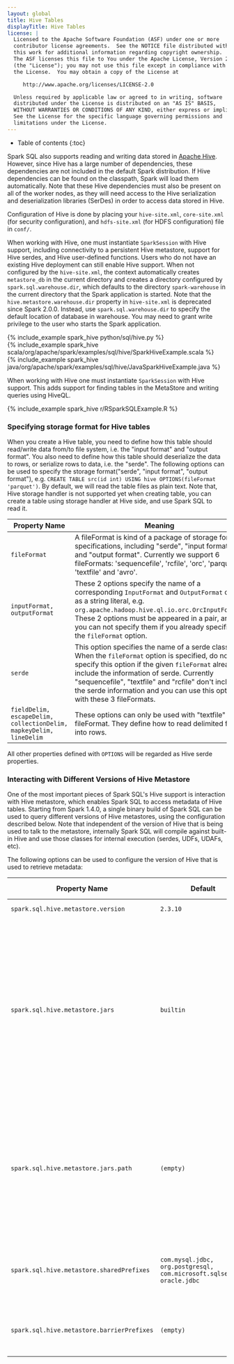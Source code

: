```yaml
---
layout: global
title: Hive Tables
displayTitle: Hive Tables
license: |
  Licensed to the Apache Software Foundation (ASF) under one or more
  contributor license agreements.  See the NOTICE file distributed with
  this work for additional information regarding copyright ownership.
  The ASF licenses this file to You under the Apache License, Version 2.0
  (the "License"); you may not use this file except in compliance with
  the License.  You may obtain a copy of the License at

     http://www.apache.org/licenses/LICENSE-2.0

  Unless required by applicable law or agreed to in writing, software
  distributed under the License is distributed on an "AS IS" BASIS,
  WITHOUT WARRANTIES OR CONDITIONS OF ANY KIND, either express or implied.
  See the License for the specific language governing permissions and
  limitations under the License.
---
```


* Table of contents
{:toc}

Spark SQL also supports reading and writing data stored in [Apache Hive](http://hive.apache.org/).
However, since Hive has a large number of dependencies, these dependencies are not included in the
default Spark distribution. If Hive dependencies can be found on the classpath, Spark will load them
automatically. Note that these Hive dependencies must also be present on all of the worker nodes, as
they will need access to the Hive serialization and deserialization libraries (SerDes) in order to
access data stored in Hive.

Configuration of Hive is done by placing your `hive-site.xml`, `core-site.xml` (for security configuration),
and `hdfs-site.xml` (for HDFS configuration) file in `conf/`.

When working with Hive, one must instantiate `SparkSession` with Hive support, including
connectivity to a persistent Hive metastore, support for Hive serdes, and Hive user-defined functions.
Users who do not have an existing Hive deployment can still enable Hive support. When not configured
by the `hive-site.xml`, the context automatically creates `metastore_db` in the current directory and
creates a directory configured by `spark.sql.warehouse.dir`, which defaults to the directory
`spark-warehouse` in the current directory that the Spark application is started. Note that
the `hive.metastore.warehouse.dir` property in `hive-site.xml` is deprecated since Spark 2.0.0.
Instead, use `spark.sql.warehouse.dir` to specify the default location of database in warehouse.
You may need to grant write privilege to the user who starts the Spark application.

<div class="codetabs">

<div data-lang="python"  markdown="1">
{% include_example spark_hive python/sql/hive.py %}
</div>

<div data-lang="scala"  markdown="1">
{% include_example spark_hive scala/org/apache/spark/examples/sql/hive/SparkHiveExample.scala %}
</div>

<div data-lang="java"  markdown="1">
{% include_example spark_hive java/org/apache/spark/examples/sql/hive/JavaSparkHiveExample.java %}
</div>

<div data-lang="r"  markdown="1">

When working with Hive one must instantiate `SparkSession` with Hive support. This
adds support for finding tables in the MetaStore and writing queries using HiveQL.

{% include_example spark_hive r/RSparkSQLExample.R %}

</div>
</div>

### Specifying storage format for Hive tables

When you create a Hive table, you need to define how this table should read/write data from/to file system,
i.e. the "input format" and "output format". You also need to define how this table should deserialize the data
to rows, or serialize rows to data, i.e. the "serde". The following options can be used to specify the storage
format("serde", "input format", "output format"), e.g. `CREATE TABLE src(id int) USING hive OPTIONS(fileFormat 'parquet')`.
By default, we will read the table files as plain text. Note that, Hive storage handler is not supported yet when
creating table, you can create a table using storage handler at Hive side, and use Spark SQL to read it.

<table>
  <thead><tr><th>Property Name</th><th>Meaning</th></tr></thead>
  <tr>
    <td><code>fileFormat</code></td>
    <td>
      A fileFormat is kind of a package of storage format specifications, including "serde", "input format" and
      "output format". Currently we support 6 fileFormats: 'sequencefile', 'rcfile', 'orc', 'parquet', 'textfile' and 'avro'.
    </td>
  </tr>

  <tr>
    <td><code>inputFormat, outputFormat</code></td>
    <td>
      These 2 options specify the name of a corresponding <code>InputFormat</code> and <code>OutputFormat</code> class as a string literal,
      e.g. <code>org.apache.hadoop.hive.ql.io.orc.OrcInputFormat</code>. These 2 options must be appeared in a pair, and you can not
      specify them if you already specified the <code>fileFormat</code> option.
    </td>
  </tr>

  <tr>
    <td><code>serde</code></td>
    <td>
      This option specifies the name of a serde class. When the <code>fileFormat</code> option is specified, do not specify this option
      if the given <code>fileFormat</code> already include the information of serde. Currently "sequencefile", "textfile" and "rcfile"
      don't include the serde information and you can use this option with these 3 fileFormats.
    </td>
  </tr>

  <tr>
    <td><code>fieldDelim, escapeDelim, collectionDelim, mapkeyDelim, lineDelim</code></td>
    <td>
      These options can only be used with "textfile" fileFormat. They define how to read delimited files into rows.
    </td>
  </tr>
</table>

All other properties defined with `OPTIONS` will be regarded as Hive serde properties.

### Interacting with Different Versions of Hive Metastore

One of the most important pieces of Spark SQL's Hive support is interaction with Hive metastore,
which enables Spark SQL to access metadata of Hive tables. Starting from Spark 1.4.0, a single binary
build of Spark SQL can be used to query different versions of Hive metastores, using the configuration described below.
Note that independent of the version of Hive that is being used to talk to the metastore, internally Spark SQL
will compile against built-in Hive and use those classes for internal execution (serdes, UDFs, UDAFs, etc).

The following options can be used to configure the version of Hive that is used to retrieve metadata:

<table class="spark-config">
  <thead><tr><th>Property Name</th><th>Default</th><th>Meaning</th><th>Since Version</th></tr></thead>
  <tr>
    <td><code>spark.sql.hive.metastore.version</code></td>
    <td><code>2.3.10</code></td>
    <td>
      Version of the Hive metastore. Available
      options are <code>2.0.0</code> through <code>2.3.10</code>, <code>3.0.0</code> through <code>3.1.3</code>, and <code>4.0.0</code> through <code>4.1.0</code>.
    </td>
    <td>1.4.0</td>
  </tr>
  <tr>
    <td><code>spark.sql.hive.metastore.jars</code></td>
    <td><code>builtin</code></td>
    <td>
      Location of the jars that should be used to instantiate the HiveMetastoreClient. This
      property can be one of four options:
      <ol>
        <li><code>builtin</code></li>
        Use Hive 2.3.10, which is bundled with the Spark assembly when <code>-Phive</code> is
        enabled. When this option is chosen, <code>spark.sql.hive.metastore.version</code> must be
        either <code>2.3.10</code> or not defined.
        <li><code>maven</code></li>
        Use Hive jars of specified version downloaded from Maven repositories. This configuration
        is not generally recommended for production deployments.
        <li><code>path</code></li>
        Use Hive jars configured by <code>spark.sql.hive.metastore.jars.path</code>
        in comma separated format. Support both local or remote paths. The provided jars should be
        the same version as <code>spark.sql.hive.metastore.version</code>.
        <li>A classpath in the standard format for the JVM. This classpath must include all of Hive
        and its dependencies, including the correct version of Hadoop. The provided jars should be
        the same version as <code>spark.sql.hive.metastore.version</code>. These jars only need to be present on the
        driver, but if you are running in yarn cluster mode then you must ensure they are packaged
        with your application.</li>
      </ol>
    </td>
    <td>1.4.0</td>
  </tr>
  <tr>
    <td><code>spark.sql.hive.metastore.jars.path</code></td>
    <td><code>(empty)</code></td>
    <td>
      Comma-separated paths of the jars that used to instantiate the HiveMetastoreClient.
      This configuration is useful only when <code>spark.sql.hive.metastore.jars</code> is set as <code>path</code>.
      <br/>
      The paths can be any of the following format:
      <ol>
        <li><code>file://path/to/jar/foo.jar</code></li>
        <li><code>hdfs://nameservice/path/to/jar/foo.jar</code></li>
        <li><code>/path/to/jar/</code>(path without URI scheme follow conf <code>fs.defaultFS</code>'s URI schema)</li>
        <li><code>[http/https/ftp]://path/to/jar/foo.jar</code></li>
      </ol>
      Note that 1, 2, and 3 support wildcard. For example:
      <ol>
        <li><code>file://path/to/jar/*,file://path2/to/jar/*/*.jar</code></li>
        <li><code>hdfs://nameservice/path/to/jar/*,hdfs://nameservice2/path/to/jar/*/*.jar</code></li>
      </ol>
    </td>
    <td>3.1.0</td>
  </tr>
  <tr>
    <td><code>spark.sql.hive.metastore.sharedPrefixes</code></td>
    <td><code>com.mysql.jdbc,<br/>org.postgresql,<br/>com.microsoft.sqlserver,<br/>oracle.jdbc</code></td>
    <td>
      <p>
        A comma-separated list of class prefixes that should be loaded using the classloader that is
        shared between Spark SQL and a specific version of Hive. An example of classes that should
        be shared is JDBC drivers that are needed to talk to the metastore. Other classes that need
        to be shared are those that interact with classes that are already shared. For example,
        custom appenders that are used by log4j.
      </p>
    </td>
    <td>1.4.0</td>
  </tr>
  <tr>
    <td><code>spark.sql.hive.metastore.barrierPrefixes</code></td>
    <td><code>(empty)</code></td>
    <td>
      <p>
        A comma separated list of class prefixes that should explicitly be reloaded for each version
        of Hive that Spark SQL is communicating with. For example, Hive UDFs that are declared in a
        prefix that typically would be shared (i.e. <code>org.apache.spark.*</code>).
      </p>
    </td>
    <td>1.4.0</td>
  </tr>
</table>
